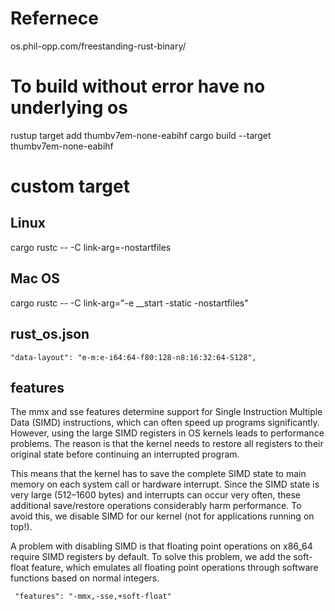 # Refernece
os.phil-opp.com/freestanding-rust-binary/

# To build without error have no underlying os
rustup target add thumbv7em-none-eabihf
cargo build --target thumbv7em-none-eabihf

# custom target
## Linux
cargo rustc -- -C link-arg=-nostartfiles
## Mac OS
cargo rustc -- -C link-arg="-e __start -static -nostartfiles"

## rust_os.json
    "data-layout": "e-m:e-i64:64-f80:128-n8:16:32:64-S128",

## features
The mmx and sse features determine support for Single Instruction Multiple Data (SIMD) instructions, which can often speed up programs significantly. However, using the large SIMD registers in OS kernels leads to performance problems. The reason is that the kernel needs to restore all registers to their original state before continuing an interrupted program. 

This means that the kernel has to save the complete SIMD state to main memory on each system call or hardware interrupt. Since the SIMD state is very large (512–1600 bytes) and interrupts can occur very often, these additional save/restore operations considerably harm performance. To avoid this, we disable SIMD for our kernel (not for applications running on top!).

A problem with disabling SIMD is that floating point operations on x86_64 require SIMD registers by default. To solve this problem, we add the soft-float feature, which emulates all floating point operations through software functions based on normal integers.

     "features": "-mmx,-sse,+soft-float"
